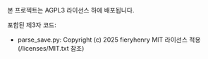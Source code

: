 본 프로젝트는 AGPL3 라이선스 하에 배포됩니다.

포함된 제3자 코드:
- parse_save.py: Copyright (c) 2025 fieryhenry
  MIT 라이선스 적용 (/licenses/MIT.txt 참조)